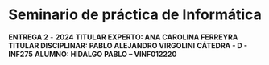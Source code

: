 # Seminario de práctica de Informática

**ENTREGA 2** - **2024**
**TITULAR EXPERTO: ANA CAROLINA FERREYRA**
**TITULAR DISCIPLINAR: PABLO ALEJANDRO VIRGOLINI**
**CÁTEDRA - D - INF275**
**ALUMNO: HIDALGO PABLO – VINF012220**
